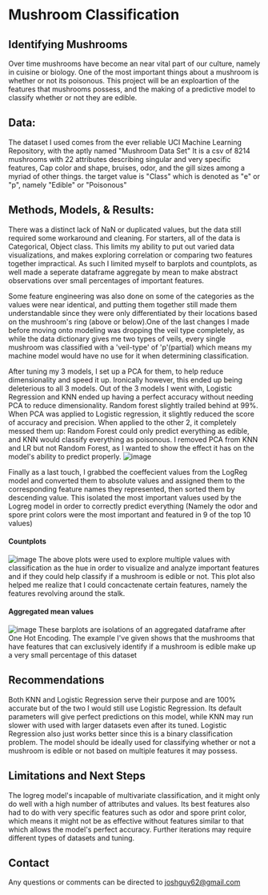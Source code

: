 # **Mushroom Classification**

## Identifying Mushrooms 

Over time mushrooms have become an near vital part of our culture, namely in cuisine or biology. One of the most important things about a mushroom is whether or not its poisonous. This project will be an exploartion of the features that mushrooms possess, and the making of a predictive model to classify whether or not they are edible. 

## Data:

The dataset I used comes from the ever reliable UCI Machine Learning Repository, with the aptly named "Mushroom Data Set"
It is a csv of 8214 mushrooms with 22 attributes describing singular and very specific features, Cap color and shape, bruises, odor, and the gill sizes among a myriad of other things. the target value is "Class" which is denoted as "e" or "p", namely "Edible" or "Poisonous"

## Methods, Models, & Results:
There was a distinct lack of NaN or duplicated values, but the data still required some workaround and cleaning. For starters, all of the data is Categorical, Object class. This limits my ability to put out varied data visualizations, and makes exploring correlation or comparing two features together impractical. As such I limited myself to barplots and countplots, as well made a seperate dataframe aggregate by mean to make abstract observations over small percentages of important features. 

Some feature engineering was also done on some of the categories as the values were near identical, and putting them together still made them understandable since they were only differentiated by their locations based on the mushroom's ring (above or below).One of the last changes I made before moving onto modeling was dropping the veil type completely, as while the data dictionary gives me two types of veils, every single mushroom was classified with a 'veil-type' of 'p'(partial) which means my machine model would have no use for it when determining classification. 

After tuning my 3 models, I set up a PCA for them, to help reduce dimensionality and speed it up. Ironically however, this ended up being deleterious to all 3 models. Out of the 3 models I went with, Logistic Regression and KNN ended up having a perfect accuracy without needing PCA to reduce dimensionality. Random forest slightly trailed behind at 99%. When PCA was applied to Logistic regression, it slightly reduced the score of accuracy and precision. When applied to the other 2, it completely messed them up: Random Forest could only predict everything as edible, and KNN would classify everything as poisonous. I removed PCA from KNN and LR but not Random Forest, as I wanted to show the effect it has on the model's ability to predict properly. ![image](https://user-images.githubusercontent.com/105755535/181650743-151d0c2c-dfb3-4657-a7fa-9956a937427f.png)

Finally as a last touch, I grabbed the coeffecient values from the LogReg model and converted them to absolute values and assigned them to the corresponding feature names they represented, then sorted them by descending value. This isolated the most important values used by the Logreg model in order to correctly predict everything (Namely the odor and spore print colors were the most important and featured in 9 of the top 10 values)


####  Countplots
![image](https://user-images.githubusercontent.com/105755535/181651453-5aff286a-c13a-4463-a3eb-754f020e8f6d.png)
The above plots were used to explore multiple values with classification as the hue in order to visualize and analyze important features and if they could help classify if a mushroom is edible or not. This plot also helped me realize that I could concactenate certain features, namely the features revolving around the stalk.

#### Aggregated mean values
![image](https://user-images.githubusercontent.com/105755535/181651852-7e6b68cc-6c2d-4207-a6cf-9de5f2c50e4c.png)
These barplots are isolations of an aggregated dataframe after One Hot Encoding. The example I've given shows that the mushrooms that have features that can exclusively identify if a mushroom is edible make up a very small percentage of this dataset 

## Recommendations

Both KNN and Logistic Regression serve their purpose and are 100% accurate but of the two I would still use Logistic Regression. Its default parameters will give perfect predictions on this model, while KNN may run slower with used with larger datasets even after its tuned. Logistic Regression also just works better since this is a binary classification problem. The model should be ideally used for classifying whether or not a mushroom is edible or not based on multiple features it may possess.

## Limitations and Next Steps
The logreg model's incapable of multivariate classification, and it might only do well with a high number of attributes and values. Its best features also had to do with very specific features such as odor and spore print color, which means it might not be as effective without features similar to that which allows the model's perfect accuracy. Further iterations may require different types of datasets and tuning.

## Contact
Any questions or comments can be directed to joshguy62@gmail.com
